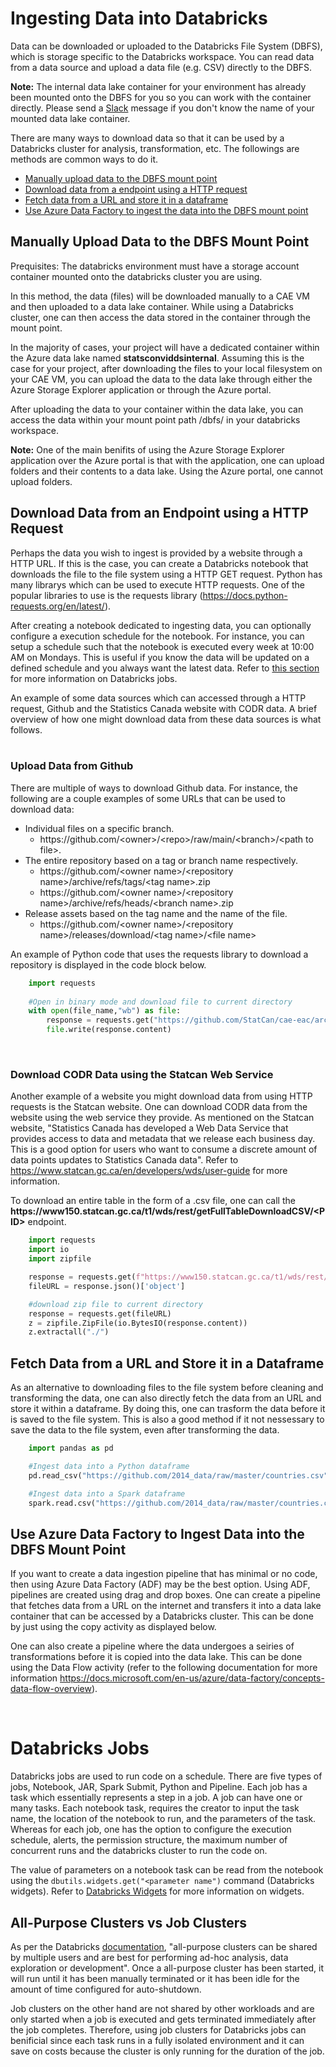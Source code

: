 # Ingesting Data into Databricks

Data can be downloaded or uploaded to the Databricks File System (DBFS), which is storage specific to the Databricks workspace. You can read data from a data source and  upload a data file (e.g. CSV) directly to the DBFS.

**Note:** The internal data lake container for your environment has already been mounted onto the DBFS for you so you can work with the container directly. Please send a [Slack](https://cae-eac.slack.com) message if you don't know the name of your mounted data lake container.

There are many ways to download data so that it can be used by a Databricks cluster for analysis, transformation, etc. The followings are methods are common ways to do it.
- [Manually upload data to the DBFS mount point](#manually-upload-data-to-the-dbfs-mount-point)
- [Download data from a endpoint using a HTTP request](#download-data-from-an-endpoint-using-a-http-request)
- [Fetch data from a URL and store it in a dataframe](#fetch-data-from-a-url-and-store-it-in-a-dataframe)
- [Use Azure Data Factory to ingest the data into the DBFS mount point](#use-azure-data-factory-to-ingest-the-data-into-the-dbfs-mount-point)

## Manually Upload Data to the DBFS Mount Point

Prequisites: The databricks environment must have a storage account container mounted onto the databricks cluster you are using. 

In this method, the data (files) will be downloaded manually to a CAE VM and then uploaded to a data lake container. While using a Databricks cluster, one can then access the data stored in the container through the mount point. 

In the majority of cases, your project will have a dedicated container within the Azure data lake named **statsconviddsinternal**. Assuming this is the case for your project, after downloading the files to your local filesystem on your CAE VM, you can upload the data to the data lake through either the Azure Storage Explorer application or through the Azure portal. 

After uploading the data to your container within the data lake, you can access the data within your mount point path /dbfs/<mount point name> in your databricks workspace.

**Note:** One of the main benifits of using the Azure Storage Explorer application over the Azure portal is that with the application, one can upload folders and their contents to a data lake. Using the Azure portal, one cannot upload folders.  

## Download Data from an Endpoint using a HTTP Request
Perhaps the data you wish to ingest is provided by a website through a HTTP URL. If this is the case, you can create a Databricks notebook that downloads the file to the file system using a HTTP GET request. Python has many librarys which can be used to execute HTTP requests. One of the popular libraries to use is the requests library (https://docs.python-requests.org/en/latest/). 

After creating a notebook dedicated to ingesting data, you can optionally configure a execution schedule for the notebook. For instance, you can setup a schedule such that the notebook is executed every week at 10:00 AM on Mondays. This is useful if you know the data will be updated on a defined schedule and you always want the latest data. Refer to [this section](#databricks-jobs) for more information on Databricks jobs.

An example of some data sources which can accessed through a HTTP request, Github and the Statistics Canada website with CODR data. A brief overview of how one might download data from these data sources is what follows.
<br/>
<br/>

### Upload Data from Github

 There are multiple of ways to download Github data. For instance, the following are a couple examples of some URLs that can be used to download data:
- Individual files on a specific branch. 
    - ht<span>tps://github.com</span>/&lt;owner&gt;/&lt;repo&gt;/raw/main/&lt;branch&gt;/&lt;path to file&gt;.
- The entire repository based on a tag or branch name respectively. 
    - ht<span>tps://github.com</span>/&lt;owner name&gt;/&lt;repository name&gt;/archive/refs/tags/&lt;tag name&gt;.zip
    - ht<span>tps://github.com</span>/&lt;owner name&gt;/&lt;repository name&gt;/archive/refs/heads/&lt;branch name&gt;.zip
- Release assets based on the tag name and the name of the file.
    - ht<span>tps://github.com</span>/&lt;owner name&gt;/&lt;repository name&gt;/releases/download/&lt;tag name&gt;/&lt;file name&gt;

An example of Python code that uses the requests library to download a repository is displayed in the code block below. 

```python
    import requests
    
    #Open in binary mode and download file to current directory
    with open(file_name,"wb") as file:
        response = requests.get("https://github.com/StatCan/cae-eac/archive/refs/heads/master.zip")
        file.write(response.content)
```
<br/>

### Download CODR Data using the Statcan Web Service

Another example of a website you might download data from using HTTP requests is the Statcan website. One can download CODR data from the website using the web service they provide. As mentioned on the Statcan website, "Statistics Canada has developed a Web Data Service that provides access to data and metadata that we release each business day. This is a good option for users who want to consume a discrete amount of data points updates to Statistics Canada data". Refer to https://www.statcan.gc.ca/en/developers/wds/user-guide for more information. 

To download an entire table in the form of a .csv file, one can call the **ht<span>tps://www150.statcan.gc.ca</span>/t1/wds/rest/getFullTableDownloadCSV/&lt;PID>** endpoint. 

```python
    import requests
    import io
    import zipfile

    response = requests.get(f"https://www150.statcan.gc.ca/t1/wds/rest/getFullTableDownloadCSV/{PID}/en")
    fileURL = response.json()['object']

    #download zip file to current directory
    response = requests.get(fileURL)
    z = zipfile.ZipFile(io.BytesIO(response.content))
    z.extractall("./")
```

## Fetch Data from a URL and Store it in a Dataframe
As an alternative to downloading files to the file system before cleaning and transforming the data, one can also directly fetch the data from an URL and store it within a dataframe. By doing this, one can trasform the data before it is saved to the file system. This is also a good method if it not nessessary to save the data to the file system, even after transforming the data. 

```python
    import pandas as pd 

    #Ingest data into a Python dataframe
    pd.read_csv("https://github.com/2014_data/raw/master/countries.csv")

    #Ingest data into a Spark dataframe
    spark.read.csv("https://github.com/2014_data/raw/master/countries.csv")

```

## Use Azure Data Factory to Ingest Data into the DBFS Mount Point 
If you want to create a data ingestion pipeline that has minimal or no code, then using Azure Data Factory (ADF) may be the best option. Using ADF, pipelines are created using drag and drop boxes. One can create a pipeline that fetches data from a URL on the internet and transfers it into a data lake container that can be accessed by a Databricks cluster. This can be done by just using the copy activity as displayed below. 

One can also create a pipeline where the data undergoes a seiries of transformations before it is copied into the data lake. This can be done using the Data Flow activity (refer to the following documentation for more information https://docs.microsoft.com/en-us/azure/data-factory/concepts-data-flow-overview). 

<br/>

# Databricks Jobs
Databricks jobs are used to run code on a schedule. There are five types of jobs, Notebook, JAR, Spark Submit, Python and Pipeline. Each job has a task which essentially represents a step in a job. A job can have one or many tasks. Each notebook task, requires the creator to input the task name, the location of the notebook to run, and the parameters of the task. Whereas for each job, one has the option to configure the execution schedule, alerts, the permission structure, the maximum number of concurrent runs and the databricks cluster to run the code on.

The value of parameters on a notebook task can be read from the notebook using the `dbutils.widgets.get("<parameter name")` command (Databricks widgets). Refer to [Databricks Widgets](https://docs.databricks.com/notebooks/widgets.html) for more information on widgets. 

## All-Purpose Clusters vs Job Clusters
As per the Databricks [documentation](https://docs.microsoft.com/en-us/azure/databricks/clusters/cluster-config-best-practices), "all-purpose clusters can be shared by multiple users and are best for performing ad-hoc analysis, data exploration or development". Once a all-purpose cluster has been started, it will run until it has been manually terminated or it has been idle for the amount of time configured for auto-shutdown.

Job clusters on the other hand are not shared by other workloads and are only started when a job is executed and gets terminated immediately after the job completes. Therefore, using job clusters for Databricks jobs can benificial since each task runs in a fully isolated environment and it can save on costs because the cluster is only running for the duration of the job.